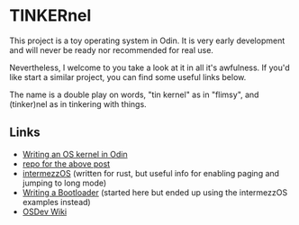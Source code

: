 # TINKERnel

This project is a toy operating system in Odin. It is very early development and will never be ready nor recommended for real use.

Nevertheless, I welcome to you take a look at it in all it's awfulness. If you'd like start a similar project, you can find some useful links below.

The name is a double play on words, "tin kernel" as in "flimsy", and (tinker)nel as in tinkering with things.

## Links

* [Writing an OS kernel in Odin](https://bumbread.substack.com/p/writing-an-os-kernel-in-odin)
* [repo for the above post](https://github.com/flysand7/odin-os)
* [intermezzOS](https://intermezzos.github.io/book/first-edition/preface.html) (written for rust, but useful info for enabling paging and jumping to long mode)
* [Writing a Bootloader](http://3zanders.co.uk/2017/10/13/writing-a-bootloader/) (started here but ended up using the intermezzOS examples instead)
* [OSDev Wiki](https://osdev.wiki/wiki/Expanded_Main_Page)
